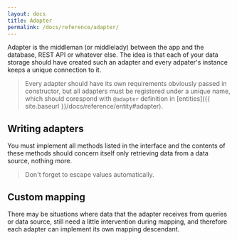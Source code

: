 ```yaml
---
layout: docs
title: Adapter
permalink: /docs/reference/adapter/
---
```


Adapter is the middleman (or middlelady) between the app and the database, REST API or whatever else. The idea is that each of your data storage should have created such an adapter and every adpater's instance keeps a unique connection to it.

> Every adapter should have its own requirements obviously passed in constructor, but all adapters must be registered under a unique name, which  should corespond with `@adapter` definition in [entities]({{ site.baseurl }}/docs/reference/entity#adapter).

## Writing adapters
You must implement all methods listed in the interface and the contents of these methods should concern itself only retrieving data from a data source, nothing more.

> Don't forget to escape values automatically.

## Custom mapping
There may be situations where data that the adapter receives from queries or data source, still need a little intervention during mapping, and therefore each adapter can implement its own mapping descendant.